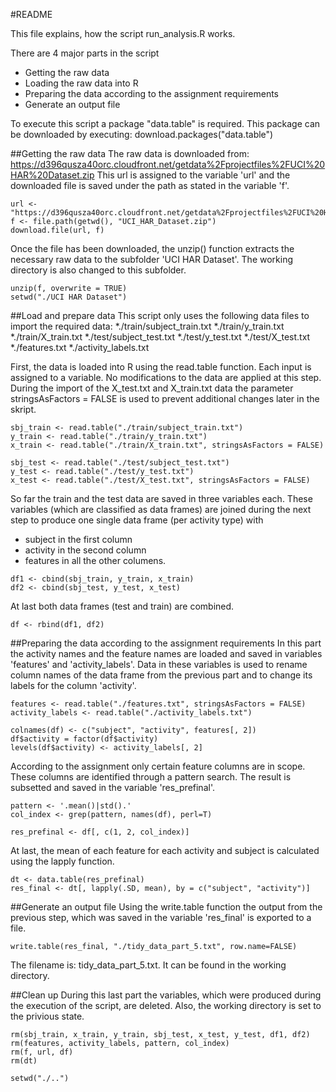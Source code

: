 #README

This file explains, how the script run_analysis.R works.

There are 4 major parts in the script
* Getting the raw data
* Loading the raw data into R
* Preparing the data according to the assignment requirements
* Generate an output file


To execute this script a package "data.table" is required.
This package can be downloaded by executing: download.packages("data.table")


##Getting the raw data
The raw data is downloaded from: https://d396qusza40orc.cloudfront.net/getdata%2Fprojectfiles%2FUCI%20HAR%20Dataset.zip
This url is assigned to the variable 'url' and the downloaded file is saved
under the path as stated in the variable 'f'.

```
url <- "https://d396qusza40orc.cloudfront.net/getdata%2Fprojectfiles%2FUCI%20HAR%20Dataset.zip"
f <- file.path(getwd(), "UCI_HAR_Dataset.zip")
download.file(url, f)
```

Once the file has been downloaded, the unzip() function extracts the necessary
raw data to the subfolder 'UCI HAR Dataset'. The working directory is also
changed to this subfolder.

```
unzip(f, overwrite = TRUE)
setwd("./UCI HAR Dataset")
```


##Load and prepare data
This script only uses the following data files to import the required data:
*./train/subject_train.txt
*./train/y_train.txt
*./train/X_train.txt
*./test/subject_test.txt
*./test/y_test.txt
*./test/X_test.txt
*./features.txt
*./activity_labels.txt

First, the data is loaded into R using the read.table function. Each input
is assigned to a variable. No modifications to the data are applied at this
step.
During the import of the X_test.txt and X_train.txt data the parameter
stringsAsFactors = FALSE is used to prevent additional changes later in the
skript.

```
sbj_train <- read.table("./train/subject_train.txt")
y_train <- read.table("./train/y_train.txt")
x_train <- read.table("./train/X_train.txt", stringsAsFactors = FALSE)

sbj_test <- read.table("./test/subject_test.txt")
y_test <- read.table("./test/y_test.txt")
x_test <- read.table("./test/X_test.txt", stringsAsFactors = FALSE)
```

So far the train and the test data are saved in three variables each. These
variables (which are classified as data frames) are joined during the next step
to produce one single data frame (per activity type) with
- subject in the first column
- activity in the second column
- features in all the other columens.

```
df1 <- cbind(sbj_train, y_train, x_train)
df2 <- cbind(sbj_test, y_test, x_test)
```

At last both data frames (test and train) are combined.

```
df <- rbind(df1, df2)
```



##Preparing the data according to the assignment requirements
In this part the activity names and the feature names are loaded
and saved in variables 'features' and 'activity_labels'. Data in these 
variables is used to rename column names of the data frame from the previous
part and to change its labels for the column 'activity'.

```
features <- read.table("./features.txt", stringsAsFactors = FALSE)
activity_labels <- read.table("./activity_labels.txt")

colnames(df) <- c("subject", "activity", features[, 2])
df$activity = factor(df$activity)
levels(df$activity) <- activity_labels[, 2]
```

According to the assignment only certain feature columns are in scope. These
columns are identified through a pattern search. The result is subsetted and
saved in the variable 'res_prefinal'.

```
pattern <- '.mean()|std().'
col_index <- grep(pattern, names(df), perl=T)

res_prefinal <- df[, c(1, 2, col_index)]
```

At last, the mean of each feature for each activity and subject is calculated
using the lapply function.

```
dt <- data.table(res_prefinal)
res_final <- dt[, lapply(.SD, mean), by = c("subject", "activity")]
```



##Generate an output file
Using the write.table function the output from the previous step, which was
saved in the variable 'res_final' is exported to a file.

```
write.table(res_final, "./tidy_data_part_5.txt", row.name=FALSE)
```

The filename is: tidy_data_part_5.txt. It can be found in the working directory.



##Clean up
During this last part the variables, which were produced during the execution
of the script, are deleted. Also, the working directory is set to the privious
state.

```
rm(sbj_train, x_train, y_train, sbj_test, x_test, y_test, df1, df2)
rm(features, activity_labels, pattern, col_index)
rm(f, url, df)
rm(dt)

setwd("./..")
```









